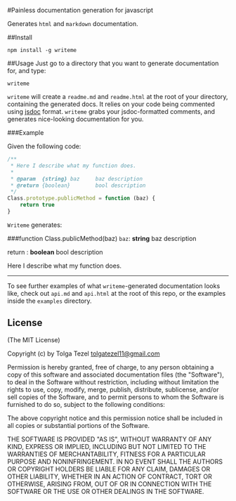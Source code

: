 #Painless documentation generation for javascript

Generates `html` and `markdown` documentation.

##Install
```
npm install -g writeme
```

##Usage
Just go to a directory that you want to generate documentation for, and type:
```
writeme
```

`writeme` will create a `readme.md` and `readme.html` at the root of your directory, containing the generated docs. It relies on your code being commented using [jsdoc](http://en.wikipedia.org/wiki/JSDoc) format. `writeme` grabs your jsdoc-formatted comments, and generates nice-looking documentation for you.

###Example

Given the following code:

```javascript
/**
 * Here I describe what my function does.
 * 
 * @param  {string} baz     baz description
 * @return {boolean}        bool description
 */
Class.prototype.publicMethod = function (baz) {
    return true
}
```

`Writeme` generates:


###function Class.publicMethod(baz)
 `baz`: **string**   baz description

return : **boolean**   bool description


<p>Here I describe what my function does.</p>

-----

To see further examples of what `writeme`-generated documentation looks like, check out `api.md` and `api.html` at the root of this repo, or the examples inside the `examples` directory.


## License 

(The MIT License)

Copyright (c) by Tolga Tezel <tolgatezel11@gmail.com>

Permission is hereby granted, free of charge, to any person obtaining a copy
of this software and associated documentation files (the "Software"), to deal
in the Software without restriction, including without limitation the rights
to use, copy, modify, merge, publish, distribute, sublicense, and/or sell
copies of the Software, and to permit persons to whom the Software is
furnished to do so, subject to the following conditions:

The above copyright notice and this permission notice shall be included in
all copies or substantial portions of the Software.

THE SOFTWARE IS PROVIDED "AS IS", WITHOUT WARRANTY OF ANY KIND, EXPRESS OR
IMPLIED, INCLUDING BUT NOT LIMITED TO THE WARRANTIES OF MERCHANTABILITY,
FITNESS FOR A PARTICULAR PURPOSE AND NONINFRINGEMENT. IN NO EVENT SHALL THE
AUTHORS OR COPYRIGHT HOLDERS BE LIABLE FOR ANY CLAIM, DAMAGES OR OTHER
LIABILITY, WHETHER IN AN ACTION OF CONTRACT, TORT OR OTHERWISE, ARISING FROM,
OUT OF OR IN CONNECTION WITH THE SOFTWARE OR THE USE OR OTHER DEALINGS IN
THE SOFTWARE.
